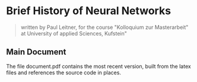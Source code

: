 # Brief History of Neural Networks
> written by Paul Leitner, for the course "Kolloquium zur Masterarbeit" at University of applied Sciences, Kufstein"

## Main Document

The file document.pdf contains the most recent version, built from the latex files and references the source code in places.
